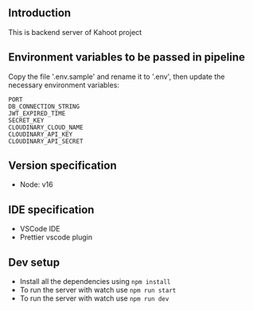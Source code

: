 ## Introduction

This is backend server of Kahoot project

## Environment variables to be passed in pipeline

Copy the file '.env.sample' and rename it to '.env', then update the necessary environment variables:

```
PORT
DB_CONNECTION_STRING
JWT_EXPIRED_TIME
SECRET_KEY
CLOUDINARY_CLOUD_NAME
CLOUDINARY_API_KEY
CLOUDINARY_API_SECRET
```

## Version specification

- Node: v16

## IDE specification

- VSCode IDE
- Prettier vscode plugin

## Dev setup

- Install all the dependencies using `npm install`
- To run the server with watch use `npm run start`
- To run the server with watch use `npm run dev`


